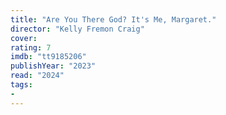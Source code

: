 ```yaml
---
title: "Are You There God? It's Me, Margaret."
director: "Kelly Fremon Craig"
cover: 
rating: 7
imdb: "tt9185206"
publishYear: "2023"
read: "2024"
tags:
- 
---
```


